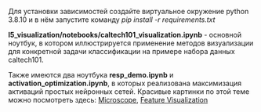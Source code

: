 Для установки зависимостей создайте виртуальное окружение python 3.8.10 и в нём запустите команду *pip install -r requirements.txt*  

**l5_visualization/notebooks/caltech101_visualization.ipynb** - основной ноутбук, в котором иллюстрируется применение методов визуализации для конкретной задачи классификации на примере набора данных caltech101.

Также имеются два ноутбука **resp_demo.ipynb** и **activation_optimization.ipynb**, в которых реализована максимизация активаций простых нейронных сетей. Красивые картинки по этой теме можно посмотреть здесь: [Microscope](https://microscope.openai.com/models), [Feature Visualization](https://distill.pub/2017/feature-visualization/)